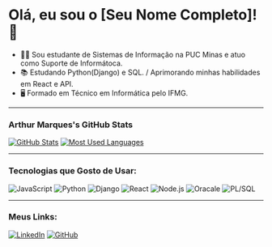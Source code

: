 # Olá, eu sou o [Seu Nome Completo]! 👋

* 👨‍💻 Sou estudante de Sistemas de Informação na PUC Minas e atuo como Suporte de Informátoca.
* 📚 Estudando Python(Django) e SQL. / Aprimorando minhas habilidades em React e API.
* 🖥️ Formado em Técnico em Informática pelo IFMG.

---

### Arthur Marques's GitHub Stats

[![GitHub Stats](https://github-readme-stats.vercel.app/api?username=marquesht&show_icons=true&theme=dark&include_all_commits=true&count_private=true)](https://github.com/anuraghazra/github-readme-stats)
[![Most Used Languages](https://github-readme-stats.vercel.app/api/top-langs/?username=marquesht&layout=compact&theme=dark)](https://github.com/anuraghazra/github-readme-stats)

---

### Tecnologias que Gosto de Usar:

![JavaScript](https://cdn.jsdelivr.net/gh/devicons/devicon/icons/javascript/javascript-original.svg)
![Python](https://cdn.jsdelivr.net/gh/devicons/devicon/icons/python/python-original.svg)
![Django](https://cdn.jsdelivr.net/gh/devicons/devicon/icons/django/django-plain.svg)
![React](https://cdn.jsdelivr.net/gh/devicons/devicon/icons/react/react-original.svg)
![Node.js](https://cdn.jsdelivr.net/gh/devicons/devicon/icons/nodejs/nodejs-original.svg)
![Oracale](https://cdn.jsdelivr.net/gh/devicons/devicon/icons/oracle/oracle-original.svg)
![PL/SQL](https://cdn.jsdelivr.net/gh/devicons/devicon/icons/sqldeveloper/sqldeveloper-original.svg)

---

### Meus Links:

[![LinkedIn](https://img.shields.io/badge/LINKEDIN-0077B5?style=for-the-badge&logo=linkedin&logoColor=white)](https://www.linkedin.com/in/arthur-marques-b984162a9/)
[![GitHub](https://img.shields.io/badge/GITHUB-181717?style=for-the-badge&logo=github&logoColor=white)](https://github.com/marquesht)

